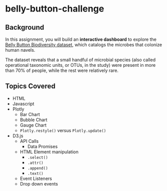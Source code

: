 # belly-button-challenge
## Background
In this assignment, you will build an **interactive dashboard** to explore the [Belly Button Biodiversity dataset](http://robdunnlab.com/projects/belly-button-biodiversity/), which catalogs the microbes that colonize human navels.

The dataset reveals that a small handful of microbial species (also called operational taxonomic units, or OTUs, in the study) were present in more than 70% of people, while the rest were relatively rare.
## Topics Covered
- HTML
- Javascript
- Plotly
    - Bar Chart
    - Bubble Chart
    - Gauge Chart
    - `Plotly.restyle()` versus `Plotly.update()`
- D3.js
    - API Calls
        - Data Promises
    - HTML Element manipulation
        - `.select()`
        - `.attr()`
        - `.append()`
        - `.text()`
    - Event Listeners
    - Drop down events